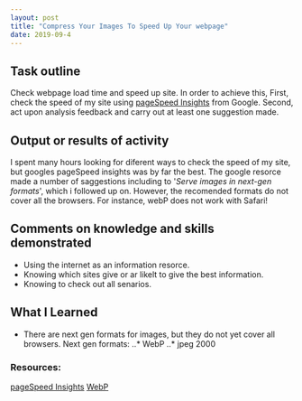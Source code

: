 ```yaml
---
layout: post
title: "Compress Your Images To Speed Up Your webpage"
date: 2019-09-4
---
```


## Task outline
Check webpage load time and speed up site.  In order to achieve this, 
First, check the speed of my site using [pageSpeed Insights](https://developers.google.com/speed/pagespeed/insights/) from Google.
Second, act upon analysis feedback and carry out at least one suggestion made.

## Output or results of activity
I spent many hours looking for diferent ways to check the speed of my site, but googles pageSpeed insights was by far the best. 
The google resorce made a number of saggestions including to '_Serve images in next-gen formats_', which i followed up on. 
However, the recomended formats do not cover all the browsers. For instance, webP does not work with Safari! 

## Comments on knowledge and skills demonstrated 
* Using the internet as an information resorce.  
* Knowing which sites give or ar likelt to give the best information. 
* Knowing to check out all senarios.

## What I Learned
* There are next gen formats for images, but they do not yet cover all browsers. Next gen formats:
..* WebP
..* jpeg 2000

### Resources:
[pageSpeed Insights](https://developers.google.com/speed/pagespeed/insights/)
[WebP](https://developers.google.com/speed/webp/faq#how_can_i_detect_browser_support_for_webp)

